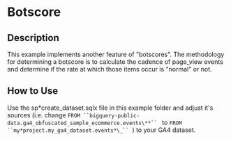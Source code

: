 # Botscore

## Description

This example implements another feature of "botscores". The methodology for determining a botscore is to calculate the cadence of page_view events and determine if the rate at which those items occur is "normal" or not.

## How to Use

Use the sp*create_dataset.sqlx file in this example folder and adjust it's sources (i.e. change `FROM ``bigquery-public-data.ga4_obfuscated_sample_ecommerce.events\**`` ` to `FROM ``my*project.my_ga4_dataset.events*\_`` `) to your GA4 dataset.
